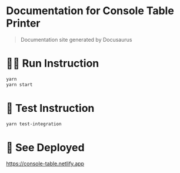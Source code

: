 # Documentation for Console Table Printer

> Documentation site generated by Docusaurus

# 🏃‍♂️ Run Instruction

```bash
yarn
yarn start
```

# 🧪 Test Instruction

```bash
yarn test-integration
```

# 🚀 See Deployed

https://console-table.netlify.app

